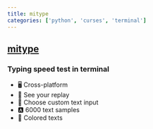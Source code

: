 ```yaml
---
title: mitype
categories: ['python', 'curses', 'terminal']
---
```

## [mitype](https://github.com/Mithil467/mitype)

### Typing speed test in terminal


- 🖥️ Cross-platform
- 🎦 See your replay
- 📝 Choose custom text input
- 🅰️ 6000 text samples
- 🌈 Colored texts
